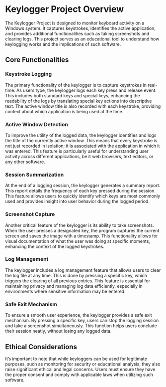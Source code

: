 # Keylogger Project Overview

The Keylogger Project is designed to monitor keyboard activity on a Windows system. It captures keystrokes, identifies the active application, and provides additional functionalities such as taking screenshots and clearing logs. This project serves as an educational tool to understand how keylogging works and the implications of such software.

## Core Functionalities

### Keystroke Logging

The primary functionality of the keylogger is to capture keystrokes in real-time. As users type, the keylogger logs each key press and release event. This includes both standard keys and special keys, enhancing the readability of the logs by translating special key actions into descriptive text. The active window title is also recorded with each keystroke, providing context about which application is being used at the time.

### Active Window Detection

To improve the utility of the logged data, the keylogger identifies and logs the title of the currently active window. This means that every keystroke is not just recorded in isolation; it is associated with the application in which it was entered. This feature is particularly useful for understanding user activity across different applications, be it web browsers, text editors, or any other software.

### Session Summarization

At the end of a logging session, the keylogger generates a summary report. This report details the frequency of each key pressed during the session. This feature allows users to quickly identify which keys are most commonly used and provides insight into user behavior during the logged period.

### Screenshot Capture

Another critical feature of the keylogger is its ability to take screenshots. When the user presses a designated key, the program captures the current screen and saves the image with a timestamp. This functionality allows for visual documentation of what the user was doing at specific moments, enhancing the context of the logged keystrokes.

### Log Management

The keylogger includes a log management feature that allows users to clear the log file at any time. This is done by pressing a specific key, which triggers the clearing of all previous entries. This feature is essential for maintaining privacy and managing log data efficiently, especially in environments where sensitive information may be entered.

### Safe Exit Mechanism

To ensure a smooth user experience, the keylogger provides a safe exit mechanism. By pressing a specific key, users can stop the logging session and take a screenshot simultaneously. This function helps users conclude their session neatly, without losing any logged data.

## Ethical Considerations

It’s important to note that while keyloggers can be used for legitimate purposes, such as monitoring for security or educational analysis, they also raise significant ethical and legal concerns. Users must ensure they have the proper consent and comply with applicable laws when utilizing such software.
